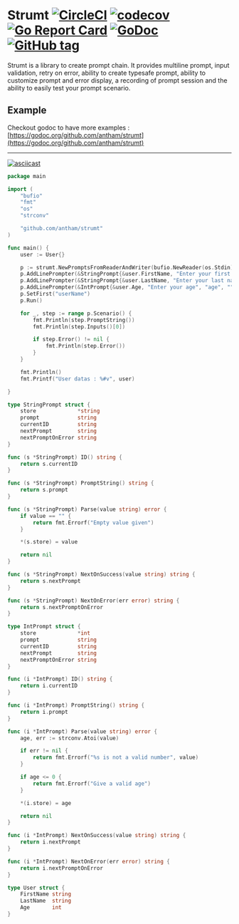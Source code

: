 Strumt [![CircleCI](https://circleci.com/gh/antham/strumt/tree/master.svg?style=svg)](https://circleci.com/gh/antham/strumt/tree/master) [![codecov](https://codecov.io/gh/antham/strumt/branch/master/graph/badge.svg)](https://codecov.io/gh/antham/strumt) [![Go Report Card](https://goreportcard.com/badge/github.com/antham/strumt)](https://goreportcard.com/report/github.com/antham/strumt) [![GoDoc](https://godoc.org/github.com/antham/strumt?status.svg)](http://godoc.org/github.com/antham/strumt) [![GitHub tag](https://img.shields.io/github/tag/antham/strumt.svg)]()
=======

Strumt is a library to create prompt chain. It provides multiline prompt, input validation, retry on error, ability to create typesafe prompt, ability to customize prompt and error display, a recording of prompt session and the ability to easily test your prompt scenario.

## Example

Checkout godoc to have more examples : [https://godoc.org/github.com/antham/strumt](https://godoc.org/github.com/antham/strumt)

---

[![asciicast](https://asciinema.org/a/126121.png)](https://asciinema.org/a/126121)

```go
package main

import (
    "bufio"
    "fmt"
    "os"
    "strconv"

    "github.com/antham/strumt"
)

func main() {
    user := User{}

    p := strumt.NewPromptsFromReaderAndWriter(bufio.NewReader(os.Stdin), os.Stdout)
    p.AddLinePrompter(&StringPrompt{&user.FirstName, "Enter your first name", "userName", "lastName", "userName"})
    p.AddLinePrompter(&StringPrompt{&user.LastName, "Enter your last name", "lastName", "age", "lastName"})
    p.AddLinePrompter(&IntPrompt{&user.Age, "Enter your age", "age", "", "age"})
    p.SetFirst("userName")
    p.Run()

    for _, step := range p.Scenario() {
        fmt.Println(step.PromptString())
        fmt.Println(step.Inputs()[0])

        if step.Error() != nil {
            fmt.Println(step.Error())
        }
    }

    fmt.Println()
    fmt.Printf("User datas : %#v", user)

}

type StringPrompt struct {
    store             *string
    prompt            string
    currentID         string
    nextPrompt        string
    nextPromptOnError string
}

func (s *StringPrompt) ID() string {
	return s.currentID
}

func (s *StringPrompt) PromptString() string {
    return s.prompt
}

func (s *StringPrompt) Parse(value string) error {
    if value == "" {
        return fmt.Errorf("Empty value given")
    }

    *(s.store) = value

    return nil
}

func (s *StringPrompt) NextOnSuccess(value string) string {
    return s.nextPrompt
}

func (s *StringPrompt) NextOnError(err error) string {
    return s.nextPromptOnError
}

type IntPrompt struct {
    store             *int
    prompt            string
    currentID         string
    nextPrompt        string
    nextPromptOnError string
}

func (i *IntPrompt) ID() string {
	return i.currentID
}

func (i *IntPrompt) PromptString() string {
    return i.prompt
}

func (i *IntPrompt) Parse(value string) error {
    age, err := strconv.Atoi(value)

    if err != nil {
        return fmt.Errorf("%s is not a valid number", value)
    }

    if age <= 0 {
        return fmt.Errorf("Give a valid age")
    }

    *(i.store) = age

    return nil
}

func (i *IntPrompt) NextOnSuccess(value string) string {
    return i.nextPrompt
}

func (i *IntPrompt) NextOnError(err error) string {
    return i.nextPromptOnError
}

type User struct {
    FirstName string
    LastName  string
    Age       int
}
```
